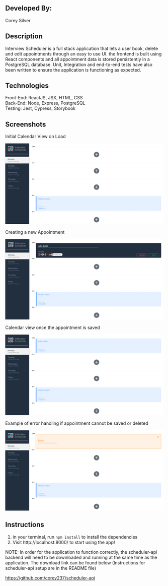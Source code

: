## Developed By:

Corey Silver

## Description

Interview Scheduler is a full stack application that lets a user book, delete and edit appointments through an easy to use UI. the frontend is built using React components and all appointment data is stored persistently in a PostgreSQL database. Unit, Integration and end-to-end tests have also been written to ensure the application is functioning as expected.

## Technologies

Front-End: ReactJS, JSX, HTML, CSS\
Back-End: Node, Express, PostgreSQL\
Testing: Jest, Cypress, Storybook

## Screenshots

Initial Calendar View on Load

![Initial Calendar View](https://github.com/corey237/scheduler/blob/master/screenshots/appointment_view.PNG?raw=true "Initial Calendar View")

Creating a new Appointment

![Creating a new Appointment](https://github.com/corey237/scheduler/blob/master/screenshots/saving_appointment.PNG?raw=true "Creating a new Appointment")

Calendar view once the appointment is saved

![Calendar with new Appointment](https://github.com/corey237/scheduler/blob/master/screenshots/new_appointment.PNG?raw=true "Calendar with new Appointment")

Example of error handling if appointment cannot be saved or deleted

![Error Handling](https://github.com/corey237/scheduler/blob/master/screenshots/error_handling.PNG?raw=true "Error Handling")

## Instructions

1. in your terminal, run <code>npm install</code> to install the dependencies
2. Visit http://localhost:8000/ to start using the app!

NOTE: In order for the application to function correctly, the scheduler-api backend will need to be downloaded and running at the same time as the application. The download link can be found below (Instructions for scheduler-api setup are in the README file)

https://github.com/corey237/scheduler-api
